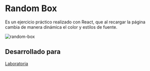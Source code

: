 # Random Box

Es un ejercicio práctico realizado con React, que al recargar la página cambia de manera dinámica el color y estilos de fuente.

![random-box](https://i.imgur.com/tDcx8TT.png)

## Desarrollado para

[Laboratoria](http://laboratoria.la)